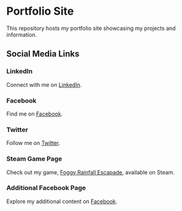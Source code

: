 # Portfolio Site

This repository hosts my portfolio site showcasing my projects and information. 

## Social Media Links

### LinkedIn
Connect with me on [LinkedIn](https://www.linkedin.com/in/al-hasan-sony/).

### Facebook
Find me on [Facebook](https://www.facebook.com/al.hasan00/).

### Twitter
Follow me on [Twitter](https://twitter.com/AlHasanSony).

### Steam Game Page
Check out my game, [Foggy Rainfall Escapade](https://store.steampowered.com/app/2499310/Foggy_Rainfall_Escapade/), available on Steam.

### Additional Facebook Page
Explore my additional content on [Facebook](https://www.facebook.com/al.hasan00/).
